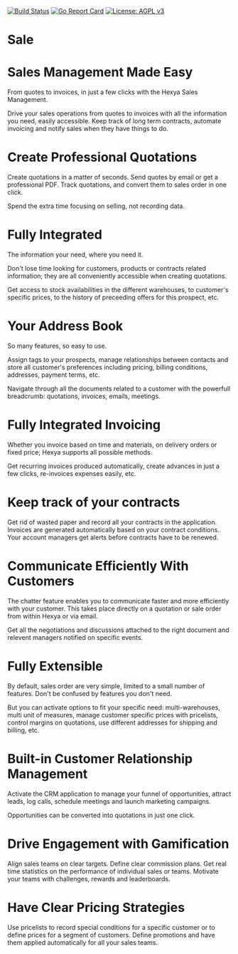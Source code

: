 [![Build Status](https://travis-ci.com/hexya-addons/saleTeams.svg?branch=master)](https://travis-ci.com/hexya-addons/saleTeams)
[![Go Report Card](https://goreportcard.com/badge/hexya-addons/saleTeams)](https://goreportcard.com/report/hexya-addons/saleTeams)
[![License: AGPL v3](https://img.shields.io/badge/License-AGPL%20v3-blue.svg)](https://www.gnu.org/licenses/agpl-3.0)

# Sale 

# Sales Management Made Easy

From quotes to invoices, in just a few clicks with the Hexya Sales Management.

Drive your sales operations from quotes to invoices with all the information
you need, easily accessible. Keep track of long term contracts, automate
invoicing and notify sales when they have things to do.

# Create Professional Quotations

Create quotations in a matter of seconds. Send quotes by email or get a
professional PDF. Track quotations, and convert them to sales order in one
click.

Spend the extra time focusing on selling, not recording data.

# Fully Integrated

The information your need, where you need it.

Don't lose time looking for customers, products or contracts related
information; they are all conveniently accessible when creating quotations.

Get access to stock availabilities in the different warehouses, to customer's
specific prices, to the history of preceeding offers for this prospect, etc.


# Your Address Book

So many features, so easy to use.

Assign tags to your prospects, manage
relationships between contacts and store all customer's preferences including
pricing, billing conditions, addresses, payment terms, etc.

Navigate through all the documents related to a customer with the powerfull
breadcrumb: quotations, invoices, emails, meetings.

# Fully Integrated Invoicing

Whether you invoice based on time and materials, on delivery orders or fixed
price; Hexya supports all possible methods.

Get recurring invoices produced automatically, create advances in just a few
clicks, re-invoices expenses easily, etc.

# Keep track of your contracts

Get rid of wasted paper and record all your contracts in the application.
Invoices are generated automatically based on your contract conditions. Your
account managers get alerts before contracts have to be renewed.

# Communicate Efficiently With Customers

The chatter feature enables you to communicate faster and more efficiently with
your customer. This takes place directly on a quotation or sale order from
within Hexya or via email.

Get all the negotiations and discussions attached to the right document and
relevent managers notified on specific events.

# Fully Extensible

By default, sales order are very simple, limited to a small number of features.
Don't be confused by features you don't need.

But you can activate options to fit your specific need: multi-warehouses, multi
unit of measures, manage customer specific prices with pricelists, control
margins on quotations, use different addresses for shipping and billing, etc.

# Built-in Customer Relationship Management

Activate the CRM application to manage your funnel of opportunities, attract
leads, log calls, schedule meetings and launch marketing campaigns.

Opportunities can be converted into quotations in just one click.

# Drive Engagement with Gamification

Align sales teams on clear targets. Define clear commission plans. Get real
time statistics on the performance of individual sales or teams. Motivate your
teams with challenges, rewards and leaderboards.

# Have Clear Pricing Strategies

Use pricelists to record special conditions for a specific customer or to
define prices for a segment of customers. Define promotions and have them
applied automatically for all your sales teams.
